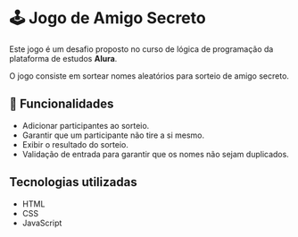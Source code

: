 # 🕹 Jogo de Amigo Secreto

Este jogo é um desafio proposto no curso de lógica de programação da plataforma de estudos **Alura**.

O jogo consiste em sortear nomes aleatórios para sorteio de amigo secreto.

## 🚀 Funcionalidades

- Adicionar participantes ao sorteio.
- Garantir que um participante não tire a si mesmo.
- Exibir o resultado do sorteio.
- Validação de entrada para garantir que os nomes não sejam duplicados.

## Tecnologias utilizadas
- HTML
- CSS
- JavaScript
